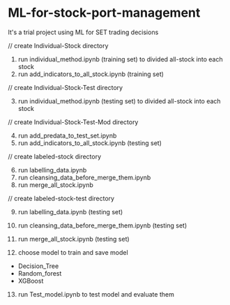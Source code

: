 # ML-for-stock-port-management
It's a trial project using ML for SET trading decisions

// create Individual-Stock directory

1. run individual_method.ipynb (training set) to divided all-stock into each stock
2. run add_indicators_to_all_stock.ipynb (training set)

// create Individual-Stock-Test directory 

3. run individual_method.ipynb (testing set) to divided all-stock into each stock

// create Individual-Stock-Test-Mod directory

4. run add_predata_to_test_set.ipynb
5. run add_indicators_to_all_stock.ipynb (testing set)

// create labeled-stock directory

6. run labelling_data.ipynb
7. run cleansing_data_before_merge_them.ipynb
8. run merge_all_stock.ipynb

// create labeled-stock-test directory

9. run labelling_data.ipynb (testing set)
10. run cleansing_data_before_merge_them.ipynb (testing set)
11. run merge_all_stock.ipynb (testing set)

12. choose model to train and save model
- Decision_Tree
- Random_forest
- XGBoost

13. run Test_model.ipynb to test model and evaluate them

